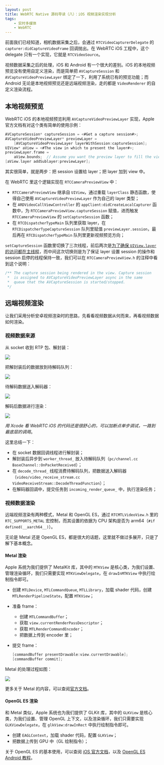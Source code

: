```yaml
---
layout: post
title: WebRTC Native 源码导读（八）：iOS 视频渲染实现分析
tags:
    - 实时多媒体
    - WebRTC
---
```


前面我们已经知道，相机数据采集之后，会通过 `RTCVideoCapturerDelegate` 的 `capturer:didCaptureVideoFrame` 回调抛出。在 WebRTC iOS 工程中，这个 delegate 只有一个实现，它就是 `RTCVideoSource`。

视频数据采集之后的处理，iOS 和 Android 有一个很大的差别。iOS 的本地视频预览没有使用自定义渲染，而是简单把 `AVCaptureSession` 和 `AVCaptureVideoPreviewLayer` 绑定了一下，利用了系统已有的预览功能；而 Android 无论是本地视频预览还是远端视频渲染，走的都是 `VideoRenderer` 的自定义渲染流程。

## 本地视频预览

WebRTC iOS 的本地视频预览利用 `AVCaptureVideoPreviewLayer` 实现，Apple 官方文档有对这个类有简单的使用示例：

~~~ objective-c
AVCaptureSession* captureSession = <#Get a capture session#>;
AVCaptureVideoPreviewLayer* previewLayer =
    [AVCaptureVideoPreviewLayer layerWithSession:captureSession];
UIView* aView = <#The view in which to present the layer#>;
previewLayer.frame =
    aView.bounds;  // Assume you want the preview layer to fill the view.
[aView.layer addSublayer:previewLayer];
~~~

其实很简单，就是两步：把 session 设置给 layer；把 layer 加到 view 中。

在 WebRTC 里这个逻辑实现在 `RTCCameraPreviewView` 中：

+ `RTCCameraPreviewView` 继承自 `UIView`，通过重载 `layerClass` 静态函数，使得自己使用 `AVCaptureVideoPreviewLayer` 作为自己的 layer 类型；
+ 在 `ARDVideoCallViewController` 的 `appClient:didCreateLocalCapturer` 函数中，为 `RTCCameraPreviewView.captureSession` 赋值，进而触发 `RTCCameraPreviewView` 的 `setCaptureSession` 函数；
+ 在 `RTCDispatcherTypeMain` 队列里获取 layer，在 `RTCDispatcherTypeCaptureSession` 队列里赋值 `previewLayer.session`，最后再在 `RTCDispatcherTypeMain` 队列里更新视频预览方向；

`setCaptureSession` 函数里切换了三次线程，前后两次是[为了确保 `UIView.layer` 的访问都在主线程](https://webrtc.googlesource.com/src/+/c288dab6e26f85b80b191b06beeffc1fcf3af5d8)，而中间这次切换则是为了保证 layer 设置 session 的操作和 session 启停的线程保持一致，我们可以在 `RTCCameraPreviewView.h` 的注释中看到这个说明：

~~~ objective-c
/** The capture session being rendered in the view. Capture session
 *  is assigned to AVCaptureVideoPreviewLayer async in the same
 *  queue that the AVCaptureSession is started/stopped.
 */
~~~

## 远端视频渲染

让我们采用分析安卓视频渲染时的思路，先看看视频数据从何而来，再看视频数据如何渲染。

### 视频数据来源

从 socket 收到 RTP 包、解封装：

![](https://imgs.piasy.com/2018-05-02-ios_rtp_socket_to_channel.png)

把解封装后的数据放到待解码队列：

![](https://imgs.piasy.com/2018-05-02-ios_rtp_channel_to_stream.png)

待解码数据送入解码器：

![](https://imgs.piasy.com/2018-05-02-ios_rtp_stream_to_decoder.png)

解码后数据进行渲染：

![](https://imgs.piasy.com/2018-05-02-ios_rtp_decoder_to_renderer.png)

_用 Xcode 看 WebRTC iOS 的代码还是很舒心的，可以加断点单步调试，一路到最底层的调用_。

这里总结一下：

+ 在 socket 数据回调线程进行解封装；
+ 解封装后异步到 `worker_thread_` 放入待解码队列（`pc/channel.cc BaseChannel::OnPacketReceived`）；
+ 在 `decode_thread_` 线程消费待解码队列，把数据送入解码器（`video/video_receive_stream.cc VideoReceiveStream::DecodeThreadFunction`）；
+ 在解码器回调中，提交任务到 `incoming_render_queue_` 中，执行渲染任务；

### 视频数据渲染

远端视频渲染有两种模式，Metal 和 OpenGL ES，通过 `RTCMTLVideoView.h` 里的 `RTC_SUPPORTS_METAL` 宏控制，而其设置的依据为 CPU 架构是否为 arm64（`#if defined(__aarch64__)`）。

无论是 Metal 还是 OpenGL ES，都是很大的话题，这里就不做过多展开，只是了解下基本概念。

#### Metal 渲染

Apple 系统为我们提供了 MetalKit 库，其中的 `MTKView` 是核心类，为我们设置、管理渲染循环，我们只需要实现 `MTKViewDelegate`，在 `drawInMTKView` 中执行绘制指令即可。

+ 创建 `MTLDevice`, `MTLCommandQueue`, `MTLLibrary`，加载 shader 代码，创建 `MTLRenderPipelineState`，配置 `MTKView`；
+ 准备 frame：
  - 创建 `MTLCommandBuffer`；
  - 获取 `view.currentRenderPassDescriptor`；
  - 获取 `MTLRenderCommandEncoder`；
  - 把数据上传到 encoder 里；
+ 提交 frame：

    ~~~ objective-c
    [commandBuffer presentDrawable:view.currentDrawable];
    [commandBuffer commit];
    ~~~

Metal 的处理过程如图：

![](https://imgs.piasy.com/2018-05-02-metal_process.png)

更多关于 Metal 的内容，可以查阅[官方文档](https://developer.apple.com/documentation/metal)。

#### OpenGL ES 渲染

和 Metal 类似，Apple 系统也为我们提供了 GLKit 库，其中的 `GLKView` 是核心类，为我们设置、管理 OpenGL 上下文，以及渲染循环，我们只需要实现 `GLKViewDelegate`，在 `glkView:drawInRect` 中执行绘制指令即可。

+ 创建 `EAGLContext`，加载 shader 代码，配置 `GLKView`；
+ 把数据上传到 GPU 中（GL 绘制指令）；

关于 OpenGL ES 的基本使用，可以查阅 [iOS 官方文档](https://developer.apple.com/library/content/documentation/3DDrawing/Conceptual/OpenGLES_ProgrammingGuide/Introduction/Introduction.html)，以及 [OpenGL ES Android 教程](/tags/#OpenGL)。
